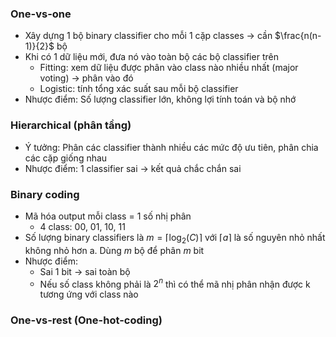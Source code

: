 ### One-vs-one
- Xây dựng 1 bộ binary classifier cho mỗi 1 cặp classes -> cần $\frac{n(n-1)}{2}$ bộ
- Khi có 1 dữ liệu mới, đưa nó vào toàn bộ các bộ classifier trên
	- Fitting: xem dữ liệu được phân vào class nào nhiều nhất (major voting) -> phân vào đó
	- Logistic: tính tổng xác suất sau mỗi bộ classifier
- Nhược điểm: Số lượng classifier lớn, không lợi tính toán và bộ nhớ

### Hierarchical (phân tầng)
- Ý tưởng: Phân các classifier thành nhiều các mức độ ưu tiên, phân chia các cặp giống nhau
- Nhược điểm: 1 classifier sai -> kết quả chắc chắn sai

### Binary coding
- Mã hóa output mỗi class = 1 số nhị phân
	- 4 class: 00, 01, 10, 11
- Số lượng binary classifiers là $m=\lceil\log_2(C)\rceil$ với $\lceil a\rceil$ là số nguyên nhỏ nhất không nhỏ hơn a. Dùng $m$ bộ để phân $m$ bit
- Nhược điểm: 
	- Sai 1 bit -> sai toàn bộ
	- Nếu số class không phải là $2^n$ thì có thể mã nhị phân nhận được k tương ứng với class nào

### One-vs-rest (One-hot-coding)
